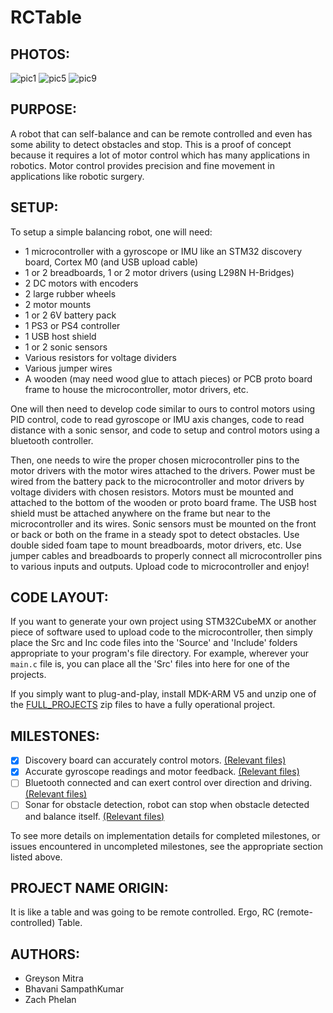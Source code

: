 # RCTable

## PHOTOS:
![pic1](https://github.com/u1154147/RCTable/blob/main/photos/img1.png)
![pic5](https://github.com/u1154147/RCTable/blob/main/photos/img5.png)
![pic9](https://github.com/u1154147/RCTable/blob/main/photos/img9.png)

## PURPOSE: 
A robot that can self-balance and can be remote controlled and even has some ability to detect obstacles and stop. This is a proof of concept because it requires a lot of motor control which has many applications in robotics. Motor control provides precision and fine movement in applications like robotic surgery. 

## SETUP: 
To setup a simple balancing robot, one will need:
- 1 microcontroller with a gyroscope or IMU like an STM32 discovery board, Cortex M0 (and USB upload cable) 
- 1 or 2 breadboards, 1 or 2 motor drivers (using L298N H-Bridges) 
- 2 DC motors with encoders 
- 2 large rubber wheels 
- 2 motor mounts 
- 1 or 2 6V battery pack 
- 1 PS3 or PS4 controller 
- 1 USB host shield 
- 1 or 2 sonic sensors 
- Various resistors for voltage dividers
- Various jumper wires  
- A wooden (may need wood glue to attach pieces) or PCB proto board frame to house the microcontroller, motor drivers, etc. 

One will then need to develop code similar to ours to control motors using PID control, code to read gyroscope or IMU axis changes, code to read distance with a sonic sensor, and code to setup and control motors using a bluetooth controller.

Then, one needs to wire the proper chosen microcontroller pins to the motor drivers with the motor wires attached to the drivers. Power must be wired from the battery pack to the microcontroller and motor drivers by voltage dividers with chosen resistors. Motors must be mounted and attached to the bottom of the wooden or proto board frame. The USB host shield must be attached anywhere on the frame but near to the microcontroller and its wires. Sonic sensors must be mounted on the front or back or both on the frame in a steady spot to detect obstacles. Use double sided foam tape to mount breadboards, motor drivers, etc. Use jumper cables and breadboards to properly connect all microcontroller pins to various inputs and outputs. Upload code to microcontroller and enjoy!

## CODE LAYOUT:

If you want to generate your own project using STM32CubeMX or another piece of software used to upload code to the microcontroller, then simply place the Src and Inc code files into the 'Source' and 'Include' folders appropriate to your program's file directory. For example, wherever your ```main.c``` file is, you can place all the 'Src' files into here for one of the projects. 

If you simply want to plug-and-play, install MDK-ARM V5 and unzip one of the [FULL_PROJECTS](https://github.com/u1154147/RCTable/tree/main/FULL_PROJECTS) zip files to have a fully operational project. 

## MILESTONES:
- [x] Discovery board can accurately control motors. [(Relevant files)](motor_control)
- [x] Accurate gyroscope readings and motor feedback. [(Relevant files)](motor_control)
- [ ] Bluetooth connected and can exert control over direction and driving. [(Relevant files)](ps3_controller_comm)
- [ ] Sonar for obstacle detection, robot can stop when obstacle detected and balance itself. [(Relevant files)](sonic_sensor)

To see more details on implementation details for completed milestones, or issues encountered in uncompleted milestones, see the appropriate section listed above.

## PROJECT NAME ORIGIN: 
It is like a table and was going to be remote controlled. Ergo, RC (remote-controlled) Table.


## AUTHORS:
- Greyson Mitra
- Bhavani SampathKumar
- Zach Phelan
